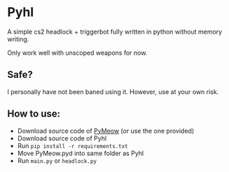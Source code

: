 # Pyhl
A simple cs2 headlock + triggerbot fully written in python without memory writing.

Only work well with unscoped weapons for now.

## Safe?
I personally have not been baned using it. However, use at your own risk.

## How to use:
* Download source code of [PyMeow](https://github.com/qb-0/pyMeow) (or use the one provided)
* Download source code of Pyhl
* Run `pip install -r requirements.txt`
* Move PyMeow.pyd into same folder as Pyhl
* Run `main.py` or `headlock.py`

